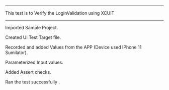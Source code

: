 -------------------------------------------------------
This test is to Verify the LoginValidation using XCUIT 

-------------------------------------------------------
Imported Sample Project.

Created UI Test Target file.

Recorded and added Values from the APP (Device used IPhone 11 Sumilator).

Parameterized Input values.

Added Assert checks.

Ran the test successfully .
